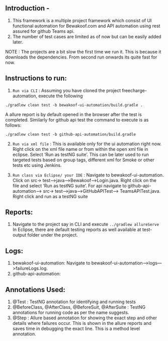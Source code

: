 ## Introduction -

1. This framework is a multiple project framework which consist of UI functional automation for Bewakoof.com and API automation using rest assured for github Teams api.
2. The number of test cases are limited as of now but can be easily added later. 

NOTE : The projects are a bit slow the first time we run it. This is because it downloads the dependencies. From second run onwards its quite fast for now.

## Instructions to run:
1. `Run via CLI` : Assuming you have cloned the project freecharge-automation, execute the following
```Cd freecharge-automation, 
./gradlew clean test -b bewakoof-ui-automation/build.gradle . 
```
A allure report is by default opened in the browser after the test is completed. 
Similarly for github api test the command to execute is as follows:
```cd freecharge-automation
./gradlew clean test -b github-api-automation/build.gradle 
```
2. `Run via xml file` : This is available only for the ui automation right now. 
 Right click on the xml file name or from within the open xml file in eclipse. Select ‘Run as testNG suite’. This can be later used to run targeted tests based on group tags, different xml for Smoke or other tests etc using Jenkins.

3. `Run class via Eclipse/ your IDE` : Navigate to bewakoof-ui-automation. Click on src-> test—>java—>Bewakoof—>Login.java. Right click on the file and select ‘Run as testNG suite’. 
For api navigate to github-api-automation—> src-> test—>java—>GitHubAPITest—> TeamsAPITest.java. Right click and run as a testNG suite

## Reports:
1. Navigate to the project say in CLI and execute 
`../gradlew allureServe`
In Eclipse, there are default testing reports as well available at test-output folder under the project.

## Logs:
1. bewakoof-ui-automation: Navigate to bewakoof-ui-automation—>logs—>failureLogs.log. 
2. github-api-automation: 

## Annotations Used:
1. @Test : TestNG annotation for identifying and running tests
2. @BeforeClass, @AfterClass, @BeforeSuit, @AfterSuite : TestNG annotations for running code as per the name suggests.
3. @Step : Allure based annotation for showing the exact step and other details where failures occur. This is shown in the allure reports and saves time in debugging the exact line. This is a method level annotation.

